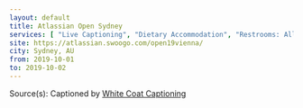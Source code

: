 ```yaml
---
layout: default
title: Atlassian Open Sydney
services: [ "Live Captioning", "Dietary Accommodation", "Restrooms: All-Gender / Gender-Neutral", ]
site: https://atlassian.swoogo.com/open19vienna/
city: Sydney, AU
from: 2019-10-01
to: 2019-10-02
---
```


Source(s): Captioned by [White Coat Captioning](http://www.whitecoatcaptioning.com/)

